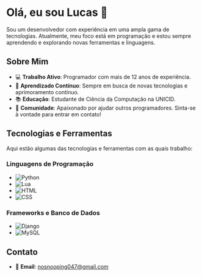 # Olá, eu sou Lucas 👋

Sou um desenvolvedor com experiência em uma ampla gama de tecnologias. Atualmente, meu foco está em programação e estou sempre aprendendo e explorando novas ferramentas e linguagens.

## Sobre Mim

- 💻 **Trabalho Ativo**: Programador com mais de 12 anos de experiência.
- 🌱 **Aprendizado Contínuo**: Sempre em busca de novas tecnologias e aprimoramento contínuo.
- 📚 **Educação**: Estudante de Ciência da Computação na UNICID.
- 💬 **Comunidade**: Apaixonado por ajudar outros programadores. Sinta-se à vontade para entrar em contato!

## Tecnologias e Ferramentas

Aqui estão algumas das tecnologias e ferramentas com as quais trabalho:

### Linguagens de Programação
- ![Python](https://img.shields.io/badge/-Python-3776AB?logo=python&logoColor=white)
- ![Lua](https://img.shields.io/badge/-Lua-2c2d72?logo=lua&logoColor=white)
- ![HTML](https://img.shields.io/badge/-HTML-E34F26?logo=html5&logoColor=white)
- ![CSS](https://img.shields.io/badge/-CSS-1572B6?logo=css3&logoColor=white)

### Frameworks e Banco de Dados
- ![Django](https://img.shields.io/badge/-Django-092E20?logo=django&logoColor=white)
- ![MySQL](https://img.shields.io/badge/-MySQL-4479A1?logo=mysql&logoColor=white)

## Contato

- 📧 **Email**: [nosnooping047@gmail.com](mailto:nosnooping047@gmail.com)



